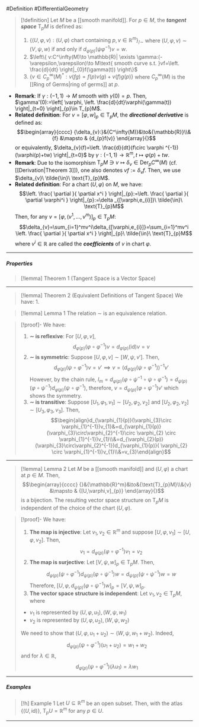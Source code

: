 #Definition #DifferentialGeometry 

> [!definition]
> Let $M$ be a [[smooth manifold]]. For $p\in M$, the ***tangent space*** $\text{T}_{p}M$ is defined as: 
> 1. $\{ (U,\varphi,v):(U,\varphi)\text{ chart containing }p,v\in \mathbb{R}^m \}_{/\sim}$ where $(U,\varphi,v)\sim(V,\psi,w)$ if and only if $d_{\varphi(p)}(\psi\varphi ^{-1})v=w$.
> 2. $\left\{  v:C^\infty(M)\to \mathbb{R}| \exists \gamma:(-\varepsilon,\varepsilon)\to M\text{ smooth curve s.t. }vf=\left. \frac{d}{dt} \right|_{0}f(\gamma(t))  \right\}$
> 3. $\{ v\in C_{p}^\infty(M)^{*}:v(fg)=f(p)v(g)+v(f)g(p) \}$ where $C_{p}^\infty(M)$ is the [[Ring of Germs|ring of germs]] at $p$.
- **Remark**: If $\gamma:(-1,1)\to M$ smooth with $\gamma(0)=p$. Then, $\gamma'(0):=\left[ \varphi, \left. \frac{d}{dt}\varphi(\gamma(t)) \right|_{t=0} \right]_{p}\in T_{p}M$.
- **Related definition**: For $v=[\varphi,w]_{p}\in \text{T}_{p}M$, the ***directional derivative***  is defined as: $$\begin{array}{cccc} {\delta_{v}:}&{C^\infty(M)}&\to&{\mathbb{R}}\\&{f} &\mapsto & {d_{p}f(v)} \end{array}{}$$ or equivalently, $\delta_{v}(f)=\left. \frac{d}{dt}(f\circ \varphi ^{-1})(\varphi(p)+tw) \right|_{t=0}$ by $\gamma:(-1,1)\to \mathbb{R}^m,t\mapsto \varphi(p)+tw$. 
- **Remark**: Due to the isomorphism $\text{T}_{p}M\ni v\mapsto \delta_{v}\in \text{Der}_{p}C^\infty(M)$ (cf. [[Derivation|Theorem 3]]), one also denotes $vf:=\delta_{v}f$. Then, we use $\delta_{v}\ \tilde{\in}\ \text{T}_{p}M$.
- **Related definition**: For a chart $(U,\varphi)$ on $M$, we have: $$\left. \frac{ \partial  }{ \partial x^i } \right|_{p}:=\left. \frac{ \partial  }{ \partial \varphi^i } \right|_{p}:=\delta _{[\varphi,e_{i}]}\ \tilde{\in}\ \text{T}_{p}M$$Then, for any $v=[\varphi,(v^1,\dots,v^m)]_{p}\in \text{T}_{p}M$:$$\delta_{v}=\sum_{i=1}^mv^i\delta_{[\varphi,e_{i}]}=\sum_{i=1}^mv^i \left. \frac{ \partial  }{ \partial x^i } \right|_{p}\ \tilde{\in}\ \text{T}_{p}M$$
	where $v^i\in \mathbb{R}$ are called the ***coefficients*** of $v$ in chart $\varphi$.
---
##### Properties
> [!lemma] Theorem 1 (Tangent Space is a Vector Space)
> 

---
> [!lemma] Theorem 2 (Equivalent Definitions of Tangent Space)
> We have: 
> 1. 

> [!lemma] Lemma 1
> The relation $\sim$ is an equivalence relation.

> [!proof]-
> We have:
> 1. **$\sim$ is reflexive**: For $[U,\varphi,v]$, $$d_{\varphi(p)}(\varphi \circ \varphi ^{-1})v=d_{\varphi(p)}(\text{id})v=v$$
> 2. **$\sim$ is symmetric**: Suppose $[U,\varphi,v]\sim[W,\psi,v']$. Then, $$d_{\varphi(p)}(\psi \circ \varphi ^{-1})v=v'\implies v=(d_{\varphi(p)}(\psi \circ \varphi ^{-1}))^{-1}v'$$However, by the chain rule, $I_{m}=d_{\varphi(p)}(\varphi \circ\psi ^{-1}\circ\psi \circ\varphi ^{-1})=d_{\psi(p)}(\varphi \circ\psi^{-1})d_{\varphi(p)}(\psi \circ\varphi ^{-1})$, therefore, $v=d_{\psi(p)}(\varphi \circ\psi^{-1})v'$ which shows the symmetry.
> 3. **$\sim$ is transitive**: Suppose $[U_{1},\varphi_{1},v_{1}]\sim[U_{2},\varphi_{2},v_{2}]$ and $[U_{2},\varphi_{2},v_{2}]\sim[U_{3},\varphi_{3},v_{3}]$. Then, $$\begin{align}d_{\varphi_{1}(p)}(\varphi_{3}\circ \varphi_{1}^{-1})v_{1}&=d_{\varphi_{1}(p)}(\varphi_{3}\circ\varphi_{2}^{-1}\circ \varphi_{2} \circ  \varphi_{1}^{-1})v_{1}\\&=d_{\varphi_{2}(p)}(\varphi_{3}\circ\varphi_{2}^{-1})d_{\varphi_{1}(p)}( \varphi_{2} \circ  \varphi_{1}^{-1})v_{1}\\&=v_{3}\end{align}$$
---
> [!lemma] Lemma 2
> Let $M$ be a [[smooth manifold]] and $(U,\varphi)$ a chart at $p\in M$. Then, $$\begin{array}{cccc} {}&{\mathbb{R}^m}&\to&{\text{T}_{p}M}\\&{v} &\mapsto & {[U,\varphi,v]_{p}} \end{array}{}$$is a bijection. The resulting vector space structure on $\text{T}_{p}M$ is independent of the choice of the chart $(U,\varphi)$.

> [!proof]-
> We have:
> 1. **The map is injective**: Let $v_{1},v_{2}\in \mathbb{R}^m$ and suppose $[U,\varphi,v_{1}]\sim[U,\varphi ,v_{2}]$. Then, $$v_{1}=d_{\varphi(p)}(\varphi \circ \varphi ^{-1})v_{1}=v_{2}$$
> 2. **The map is surjective**: Let $[V,\psi,w]_{p}\in \text{T}_{p}M$. Then, $$d_{\varphi(p)}(\psi \circ \varphi ^{-1})d_{\psi(p)}(\varphi \circ \psi ^{-1})w=d_{\psi(p)}(\psi \circ \psi ^{-1})w=w$$Therefore, $[U,\varphi,d_{\psi(p)}(\varphi \circ \psi ^{-1})w]_{p}=[V,\psi,w]_{p}$.
> 3. **The vector space structure is independent**: Let $v_{1},v_{2}\in \text{T}_{p}M$, where 
> 	- $v_{1}$ is represented by $(U,\varphi,u_{1}),(W,\psi,w_{1})$ 
> 	- $v_{2}$ is represented by $(U,\varphi,u_{2}),(W,\psi,w_{2})$ 
> 	
> 	We need to show that $(U,\varphi,u_{1}+u_{2})\sim(W,\psi,w_{1}+w_{2})$. Indeed, $$d_{\varphi(p)}(\psi \circ \varphi ^{-1})(u_{1}+u_{2})=w_{1}+w_{2}$$and for $\lambda\in \mathbb{R}$, $$d_{\varphi(p)}(\psi \circ \varphi ^{-1})(\lambda u_{1})=\lambda w_{1}$$
---
##### Examples
> [!h] Example 1
> Let $U\subseteq \mathbb{R}^m$ be an open subset. Then, with the atlas $\{ (U,\text{id}) \}$, $\text{T}_{p}U=\mathbb{R}^m$ for any $p\in U$.
---
